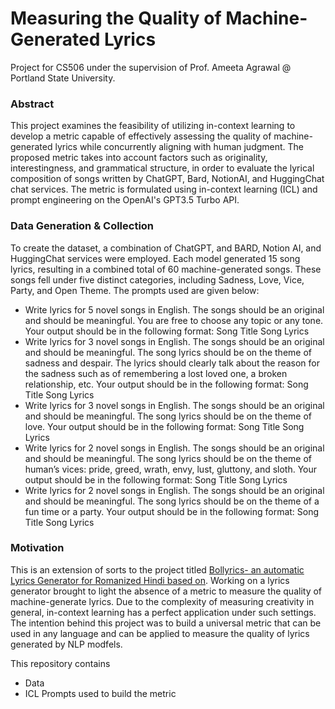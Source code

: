 # Measuring the Quality of Machine-Generated Lyrics

Project for CS506 under the supervision of Prof. Ameeta Agrawal @ Portland State University.

### Abstract
This project examines the feasibility of utilizing in-context learning to develop a metric capable of effectively assessing the quality of machine-generated lyrics while concurrently aligning with human judgment. The proposed metric takes into account factors such as originality, interestingness, and grammatical structure, in order to evaluate the lyrical composition of songs written by ChatGPT, Bard, NotionAI, and HuggingChat chat services. The metric is formulated using in-context learning (ICL) and prompt engineering on the OpenAI's GPT3.5 Turbo API. 

### Data Generation & Collection
To create the dataset, a combination of ChatGPT, and BARD, Notion AI, and HuggingChat services were employed. Each model generated 15 song lyrics, resulting in a combined total of 60 machine-generated songs. These songs fell under five distinct categories, including Sadness, Love, Vice, Party, and Open Theme. The prompts used are given below:

- Write lyrics for 5 novel songs in English. The songs should be an original and should be meaningful. You are free to choose any topic or any tone. Your output should be in the following format:
Song Title
Song Lyrics
- Write lyrics for 3 novel songs in English. The songs should be an original and should be meaningful. The song lyrics should be on the theme of sadness and despair. The lyrics should clearly talk about the reason for the sadness such as of remembering a lost loved one, a broken relationship, etc. Your output should be in the following format:
Song Title
Song Lyrics
- Write lyrics for 3 novel songs in English. The songs should be an original and should be meaningful. The song lyrics should be on the theme of love. Your output should be in the following format:
Song Title
Song Lyrics
- Write lyrics for 2 novel songs in English. The songs should be an original and should be meaningful. The song lyrics should be on the theme of human’s vices: pride, greed, wrath, envy, lust, gluttony, and sloth. Your output should be in the following format:
Song Title
Song Lyrics
- Write lyrics for 2 novel songs in English. The songs should be an original and should be meaningful. The song lyrics should be on the theme of a fun time or a party. Your output should be in the following format:
Song Title
Song Lyrics

### Motivation
This is an extension of sorts to the project titled [Bollyrics- an automatic Lyrics Generator for Romanized Hindi based on](https://github.com/kgujral2612/BollywoodLyrics/tree/main). Working on a lyrics generator brought to light the absence of a metric to measure the quality of machine-generate lyrics. Due to the complexity of measuring creativity in general, in-context learning has a perfect application under such settings. The intention behind this project was to build a universal metric that can be used in any language and can be applied to measure the quality of lyrics generated by NLP modfels.

This repository contains 
- Data
- ICL Prompts used to build the metric



